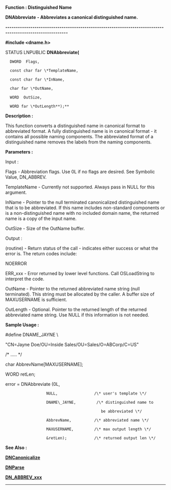 




<!--
 /\* Font Definitions \*/
 @font-face
 {font-family:Courier;
 panose-1:2 7 4 9 2 2 5 2 4 4;}
@font-face
 {font-family:"Tms Rmn";
 panose-1:2 2 6 3 4 5 5 2 3 4;}
@font-face
 {font-family:Helv;
 panose-1:2 11 6 4 2 2 2 3 2 4;}
@font-face
 {font-family:"Cambria Math";
 panose-1:2 4 5 3 5 4 6 3 2 4;}
 /\* Style Definitions \*/
 p.MsoNormal, li.MsoNormal, div.MsoNormal
 {margin-top:0cm;
 margin-right:0cm;
 margin-bottom:8.0pt;
 margin-left:0cm;
 line-height:107%;
 font-size:11.0pt;
 font-family:"Calibri",sans-serif;}
.MsoChpDefault
 {font-size:11.0pt;}
.MsoPapDefault
 {margin-bottom:8.0pt;
 line-height:107%;}
 /\* Page Definitions \*/
 @page WordSection1
 {size:612.0pt 792.0pt;
 margin:72.0pt 72.0pt 72.0pt 72.0pt;}
div.WordSection1
 {page:WordSection1;}
-->




 


**Function : Distinguished Name**



**DNAbbreviate** **-
Abbreviates a canonical distinguished name.**


**----------------------------------------------------------------------------------------------------------**



**#include <dname.h>**



STATUS
LNPUBLIC **DNAbbreviate(**  

      DWORD  Flags,  

      const char far \*TemplateName,  

      const char far \*InName,  

      char far \*OutName,  

      WORD  OutSize,  

      WORD far \*OutLength**);**



**Description :**



This
function converts a distinguished name in canonical format to abbreviated
format.  A fully distinguished name is in canonical format - it contains all
possible naming components.  The abbreviated format of a distinguished name
removes the labels from the naming components.


 


**Parameters :**



Input :  

Flags  -  Abbreviation flags.  Use 0L if no flags are desired.  See Symbolic
Value, DN\_ABBREV.  

  

TemplateName  -  Currently not supported.  Always pass in NULL for this
argument.  

  

InName  -  Pointer to the null terminated canonicalized distinguished name that
is to be abbreviated.  If this name includes non-standard components or is a
non-distinguished name with no included domain name, the returned name is a
copy of the input name.  

  

OutSize  -  Size of the OutName buffer.  

  




Output :  

(routine)  -  Return status of the call - indicates either success or what the
error is. The return codes include:  

  

NOERROR  

  

ERR\_xxx - Error returned by lower level functions.  Call OSLoadString to
interpret the code.  

  

  

OutName  -  Pointer to the returned abbreviated name string (null terminated). 
This string must be allocated by the caller.  A buffer size of MAXUSERNAME is
sufficient.  

  

OutLength  -  Optional.  Pointer to the returned length of the returned
abbreviated name string.  Use NULL if this information is not needed.  

  




 **Sample Usage :**


#define DNAME\_JAYNE
\                                   

"CN=Jayne Doe/OU=Inside Sales/OU=Sales/O=ABCorp/C=US"   

  

  

/\* ..... \*/  

  

char AbbrevName[MAXUSERNAME];  

WORD retLen;  

      

  

error = DNAbbreviate (0L,                                                  

                      NULL,                /\* user's template \*/        

                      DNAME\_JAYNE,         /\* distinguished name to     

                                              be abbreviated \*/         

                      AbbrevName,          /\* abbreviated name \*/       

                      MAXUSERNAME,         /\* max output length \*/      

                      &retLen);            /\* returned output len \*/ 


 **See Also :**


**[DNCanonicalize](DNCanonicalize.md)**


**[DNParse](DNParse.md)**


**[DN\_ABBREV\_xxx](DN_ABBREV_xxx.md)**



----------------------------------------------------------------------------------------------------------


 





